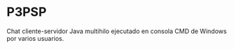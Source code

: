 # P3PSP
Chat cliente-servidor Java multihilo ejecutado en consola CMD de Windows por varios usuarios.
